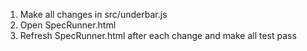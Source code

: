 1) Make all changes in src/underbar.js
2) Open SpecRunner.html
3) Refresh SpecRunner.html after each change and make all test pass
